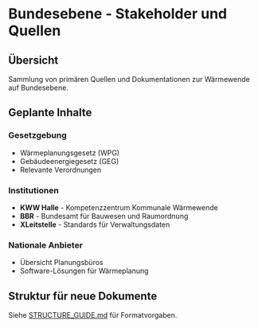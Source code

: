# Bundesebene - Stakeholder und Quellen

## Übersicht
Sammlung von primären Quellen und Dokumentationen zur Wärmewende auf Bundesebene.

## Geplante Inhalte

### Gesetzgebung
- Wärmeplanungsgesetz (WPG)
- Gebäudeenergiegesetz (GEG)
- Relevante Verordnungen

### Institutionen
- **KWW Halle** - Kompetenzzentrum Kommunale Wärmewende
- **BBR** - Bundesamt für Bauwesen und Raumordnung
- **XLeitstelle** - Standards für Verwaltungsdaten

### Nationale Anbieter
- Übersicht Planungsbüros
- Software-Lösungen für Wärmeplanung

## Struktur für neue Dokumente
Siehe [STRUCTURE_GUIDE.md](../../STRUCTURE_GUIDE.md) für Formatvorgaben.
